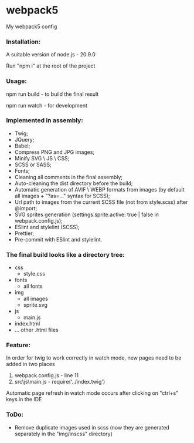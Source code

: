 # webpack5
My webpack5 config

### Installation:
A suitable version of node.js - 20.9.0

Run "npm i" at the root of the project

### Usage:
npm run build - to build the final result

npm run watch - for development

### Implemented in assembly:
- Twig;
- JQuery;
- Babel;
- Compress PNG and JPG images;
- Minify SVG \ JS \ CSS;
- SCSS or SASS;
- Fonts;
- Cleaning all comments in the final assembly;
- Auto-cleaning the dist directory before the build;
- Automatic generation of AVIF \ WEBP formats from images (by default all images + "?as=..." syntax for SCSS);
- Url path to images from the current SCSS file (not from style.scss) after @import;
- SVG sprites generation (settings.sprite.active: true | false in webpack.config.js);
- ESlint and stylelint (SCSS);
- Prettier;
- Pre-commit with ESlint and stylelint.

### The final build looks like a directory tree:
- css
  - style.css
- fonts
  - all fonts
- img
  - all images
  - sprite.svg
- js
  - main.js
- index.html
- ... other .html files

### Feature:
In order for twig to work correctly in watch mode, new pages need to be added in two places
1) webpack.config.js - line 11
2) src\js\main.js - require('../index.twig')

Automatic page refresh in watch mode occurs after clicking on "ctrl+s" keys in the IDE

### ToDo:
- Remove duplicate images used in scss (now they are generated separately in the "img/inscss" directory)